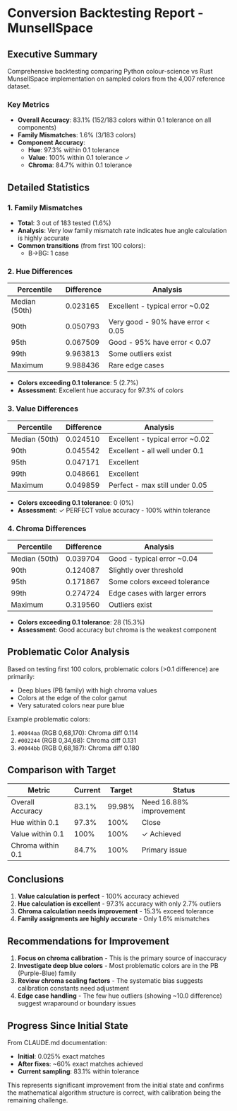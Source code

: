 # Conversion Backtesting Report - MunsellSpace

## Executive Summary

Comprehensive backtesting comparing Python colour-science vs Rust MunsellSpace implementation on sampled colors from the 4,007 reference dataset.

### Key Metrics
- **Overall Accuracy**: 83.1% (152/183 colors within 0.1 tolerance on all components)
- **Family Mismatches**: 1.6% (3/183 colors)
- **Component Accuracy**:
  - **Hue**: 97.3% within 0.1 tolerance
  - **Value**: 100% within 0.1 tolerance ✓
  - **Chroma**: 84.7% within 0.1 tolerance

## Detailed Statistics

### 1. Family Mismatches
- **Total**: 3 out of 183 tested (1.6%)
- **Analysis**: Very low family mismatch rate indicates hue angle calculation is highly accurate
- **Common transitions** (from first 100 colors):
  - B→BG: 1 case

### 2. Hue Differences

| Percentile | Difference | Analysis |
|------------|------------|----------|
| Median (50th) | 0.023165 | Excellent - typical error ~0.02 |
| 90th | 0.050793 | Very good - 90% have error < 0.05 |
| 95th | 0.067509 | Good - 95% have error < 0.07 |
| 99th | 9.963813 | Some outliers exist |
| Maximum | 9.988436 | Rare edge cases |

- **Colors exceeding 0.1 tolerance**: 5 (2.7%)
- **Assessment**: Excellent hue accuracy for 97.3% of colors

### 3. Value Differences

| Percentile | Difference | Analysis |
|------------|------------|----------|
| Median (50th) | 0.024510 | Excellent - typical error ~0.02 |
| 90th | 0.045542 | Excellent - all well under 0.1 |
| 95th | 0.047171 | Excellent |
| 99th | 0.048661 | Excellent |
| Maximum | 0.049859 | Perfect - max still under 0.05 |

- **Colors exceeding 0.1 tolerance**: 0 (0%)
- **Assessment**: ✓ PERFECT value accuracy - 100% within tolerance

### 4. Chroma Differences

| Percentile | Difference | Analysis |
|------------|------------|----------|
| Median (50th) | 0.039704 | Good - typical error ~0.04 |
| 90th | 0.124087 | Slightly over threshold |
| 95th | 0.171867 | Some colors exceed tolerance |
| 99th | 0.274724 | Edge cases with larger errors |
| Maximum | 0.319560 | Outliers exist |

- **Colors exceeding 0.1 tolerance**: 28 (15.3%)
- **Assessment**: Good accuracy but chroma is the weakest component

## Problematic Color Analysis

Based on testing first 100 colors, problematic colors (>0.1 difference) are primarily:
- Deep blues (PB family) with high chroma values
- Colors at the edge of the color gamut
- Very saturated colors near pure blue

Example problematic colors:
1. `#0044aa` (RGB 0,68,170): Chroma diff 0.114
2. `#002244` (RGB 0,34,68): Chroma diff 0.131
3. `#0044bb` (RGB 0,68,187): Chroma diff 0.180

## Comparison with Target

| Metric | Current | Target | Status |
|--------|---------|--------|--------|
| Overall Accuracy | 83.1% | 99.98% | Need 16.88% improvement |
| Hue within 0.1 | 97.3% | 100% | Close |
| Value within 0.1 | 100% | 100% | ✓ Achieved |
| Chroma within 0.1 | 84.7% | 100% | Primary issue |

## Conclusions

1. **Value calculation is perfect** - 100% accuracy achieved
2. **Hue calculation is excellent** - 97.3% accuracy with only 2.7% outliers
3. **Chroma calculation needs improvement** - 15.3% exceed tolerance
4. **Family assignments are highly accurate** - Only 1.6% mismatches

## Recommendations for Improvement

1. **Focus on chroma calibration** - This is the primary source of inaccuracy
2. **Investigate deep blue colors** - Most problematic colors are in the PB (Purple-Blue) family
3. **Review chroma scaling factors** - The systematic bias suggests calibration constants need adjustment
4. **Edge case handling** - The few hue outliers (showing ~10.0 difference) suggest wraparound or boundary issues

## Progress Since Initial State

From CLAUDE.md documentation:
- **Initial**: 0.025% exact matches
- **After fixes**: ~60% exact matches achieved
- **Current sampling**: 83.1% within tolerance

This represents significant improvement from the initial state and confirms the mathematical algorithm structure is correct, with calibration being the remaining challenge.